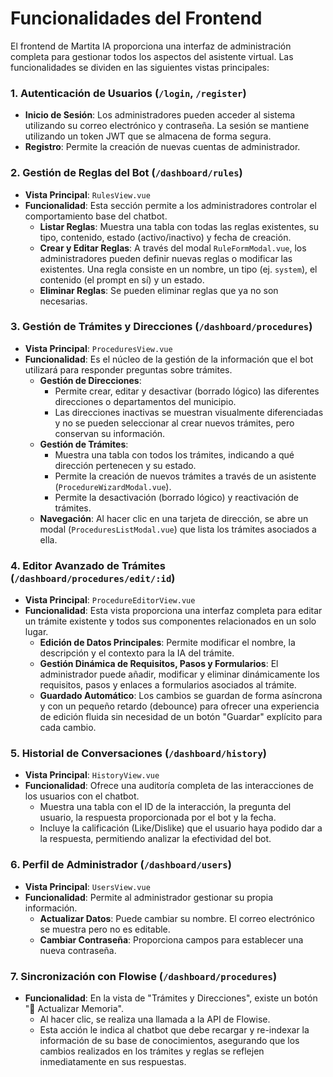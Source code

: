 # Funcionalidades del Frontend

El frontend de Martita IA proporciona una interfaz de administración completa para gestionar todos los aspectos del asistente virtual. Las funcionalidades se dividen en las siguientes vistas principales:

### 1. Autenticación de Usuarios (`/login`, `/register`)
- **Inicio de Sesión**: Los administradores pueden acceder al sistema utilizando su correo electrónico y contraseña. La sesión se mantiene utilizando un token JWT que se almacena de forma segura.
- **Registro**: Permite la creación de nuevas cuentas de administrador.

### 2. Gestión de Reglas del Bot (`/dashboard/rules`)
- **Vista Principal**: `RulesView.vue`
- **Funcionalidad**: Esta sección permite a los administradores controlar el comportamiento base del chatbot.
    - **Listar Reglas**: Muestra una tabla con todas las reglas existentes, su tipo, contenido, estado (activo/inactivo) y fecha de creación.
    - **Crear y Editar Reglas**: A través del modal `RuleFormModal.vue`, los administradores pueden definir nuevas reglas o modificar las existentes. Una regla consiste en un nombre, un tipo (ej. `system`), el contenido (el prompt en sí) y un estado.
    - **Eliminar Reglas**: Se pueden eliminar reglas que ya no son necesarias.

### 3. Gestión de Trámites y Direcciones (`/dashboard/procedures`)
- **Vista Principal**: `ProceduresView.vue`
- **Funcionalidad**: Es el núcleo de la gestión de la información que el bot utilizará para responder preguntas sobre trámites.
    - **Gestión de Direcciones**:
        - Permite crear, editar y desactivar (borrado lógico) las diferentes direcciones o departamentos del municipio.
        - Las direcciones inactivas se muestran visualmente diferenciadas y no se pueden seleccionar al crear nuevos trámites, pero conservan su información.
    - **Gestión de Trámites**:
        - Muestra una tabla con todos los trámites, indicando a qué dirección pertenecen y su estado.
        - Permite la creación de nuevos trámites a través de un asistente (`ProcedureWizardModal.vue`).
        - Permite la desactivación (borrado lógico) y reactivación de trámites.
    - **Navegación**: Al hacer clic en una tarjeta de dirección, se abre un modal (`ProceduresListModal.vue`) que lista los trámites asociados a ella.

### 4. Editor Avanzado de Trámites (`/dashboard/procedures/edit/:id`)
- **Vista Principal**: `ProcedureEditorView.vue`
- **Funcionalidad**: Esta vista proporciona una interfaz completa para editar un trámite existente y todos sus componentes relacionados en un solo lugar.
    - **Edición de Datos Principales**: Permite modificar el nombre, la descripción y el contexto para la IA del trámite.
    - **Gestión Dinámica de Requisitos, Pasos y Formularios**: El administrador puede añadir, modificar y eliminar dinámicamente los requisitos, pasos y enlaces a formularios asociados al trámite.
    - **Guardado Automático**: Los cambios se guardan de forma asíncrona y con un pequeño retardo (debounce) para ofrecer una experiencia de edición fluida sin necesidad de un botón "Guardar" explícito para cada cambio.

### 5. Historial de Conversaciones (`/dashboard/history`)
- **Vista Principal**: `HistoryView.vue`
- **Funcionalidad**: Ofrece una auditoría completa de las interacciones de los usuarios con el chatbot.
    - Muestra una tabla con el ID de la interacción, la pregunta del usuario, la respuesta proporcionada por el bot y la fecha.
    - Incluye la calificación (Like/Dislike) que el usuario haya podido dar a la respuesta, permitiendo analizar la efectividad del bot.

### 6. Perfil de Administrador (`/dashboard/users`)
- **Vista Principal**: `UsersView.vue`
- **Funcionalidad**: Permite al administrador gestionar su propia información.
    - **Actualizar Datos**: Puede cambiar su nombre. El correo electrónico se muestra pero no es editable.
    - **Cambiar Contraseña**: Proporciona campos para establecer una nueva contraseña.

### 7. Sincronización con Flowise (`/dashboard/procedures`)
- **Funcionalidad**: En la vista de "Trámites y Direcciones", existe un botón "🧠 Actualizar Memoria".
    - Al hacer clic, se realiza una llamada a la API de Flowise.
    - Esta acción le indica al chatbot que debe recargar y re-indexar la información de su base de conocimientos, asegurando que los cambios realizados en los trámites y reglas se reflejen inmediatamente en sus respuestas.